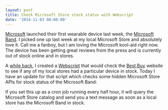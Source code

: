 ```yaml
---
layout: post
title: Check Microsoft Store stock status with Webscript
date: '2014-11-03 08:00:00'
---
```


[Microsoft](http://www.microsoft.com) launched their first wearable device last week, the [Microsoft Band](http://www.microsoft.com/microsoft-band/en-us). I picked one up last week at my local Microsoft Store and absolutely love it. Call me a fanboy, but I am loving the Microsoft kool-aid right now. The device has been getting great reviews from the press and is currently out of stock online and in stores.

A [while back](http://mbmccormick.com/2013/05/check-best-buy-stock-status-with-webscript/), I created a [Webscript](http://www.webscript.io) that would check the [Best Buy](http://www.bestbuy.com) website to see if any of my local stores had a particular device in stock. Today I have an update for that script which checks some hidden Microsoft Store APIs for stock status of the Microsoft Band:

<script src="https://gist.github.com/mbmccormick/c0de323bce4846a5c6c0.js"></script> 

If you set this up as a cron job running every half hour, it will query the Microsoft Store catalog and send you a text message as soon as a local store has the Microsoft Band in stock.
